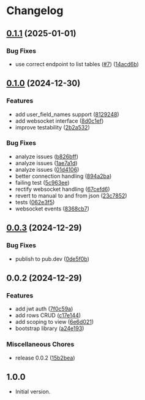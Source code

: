 # Changelog

## [0.1.1](https://github.com/cedricziel/baserow-dart/compare/v0.1.0...v0.1.1) (2025-01-01)


### Bug Fixes

* use correct endpoint to list tables ([#7](https://github.com/cedricziel/baserow-dart/issues/7)) ([14acd6b](https://github.com/cedricziel/baserow-dart/commit/14acd6b98afb99d1f4d8e8bdf3db186903d2e794))

## [0.1.0](https://github.com/cedricziel/baserow-dart/compare/v0.0.3...v0.1.0) (2024-12-30)


### Features

* add user_field_names support ([8129248](https://github.com/cedricziel/baserow-dart/commit/8129248a59b77b6d0645a36847ab2f79e3364a5c))
* add websocket interface ([8d0c1ef](https://github.com/cedricziel/baserow-dart/commit/8d0c1ef5f615bc44e826d3d715edc1c0b9392aa2))
* improve testability ([2b2a532](https://github.com/cedricziel/baserow-dart/commit/2b2a5325b826df7291da5a0b4625a7c5aa906fa2))


### Bug Fixes

* analyze issues ([b826bff](https://github.com/cedricziel/baserow-dart/commit/b826bffe7fbc0915a3a92a8e2ec23666cb81c5ad))
* analyze issues ([1ae7a1d](https://github.com/cedricziel/baserow-dart/commit/1ae7a1dc7eea11b41510d311ebd1802c6f22ca08))
* analyze issues ([01d4106](https://github.com/cedricziel/baserow-dart/commit/01d4106fdb9361ad7158b8aa85d22ca185670dc4))
* better connection handling ([894a2ba](https://github.com/cedricziel/baserow-dart/commit/894a2ba57470d3c5f300f0688b9800be4c6b6751))
* failing test ([5c963ee](https://github.com/cedricziel/baserow-dart/commit/5c963ee8d5698a8269167d6a5c617d9128a2eb9c))
* rectify websocket handling ([67cefd6](https://github.com/cedricziel/baserow-dart/commit/67cefd65f033861320146aec11c51cfbac74136c))
* revert to manual to and from json ([23c7852](https://github.com/cedricziel/baserow-dart/commit/23c78527d0805b8660ed0cf6630149add18b3d66))
* tests ([062e3f5](https://github.com/cedricziel/baserow-dart/commit/062e3f57f0eafdb90b93659a7392d1b5a7b6561c))
* websocket events ([8368cb7](https://github.com/cedricziel/baserow-dart/commit/8368cb749de8adaecf31604678b21709e27c15a1))

## [0.0.3](https://github.com/cedricziel/baserow-dart/compare/v0.0.2...v0.0.3) (2024-12-29)


### Bug Fixes

* publish to pub.dev ([0de5f0b](https://github.com/cedricziel/baserow-dart/commit/0de5f0bd114fa40d7b384d6c8bbec31955e928ab))

## 0.0.2 (2024-12-29)


### Features

* add jwt auth ([7f0c59a](https://github.com/cedricziel/baserow-dart/commit/7f0c59ae37e3127f4791dfd41a35aa718e5e21fe))
* add rows CRUD ([c17e144](https://github.com/cedricziel/baserow-dart/commit/c17e1449e295d4ee924250a157794d0169c14a80))
* add scoping to view ([6e6d021](https://github.com/cedricziel/baserow-dart/commit/6e6d021dedeee63cdbea372066ca123a28eccbfd))
* bootstrap library ([a24e193](https://github.com/cedricziel/baserow-dart/commit/a24e1931eb7ed892e5c9cac03664c299728d1bdc))


### Miscellaneous Chores

* release 0.0.2 ([15b2bea](https://github.com/cedricziel/baserow-dart/commit/15b2bea218d8e377021fa60c7a41251d528df48c))

## 1.0.0

- Initial version.
